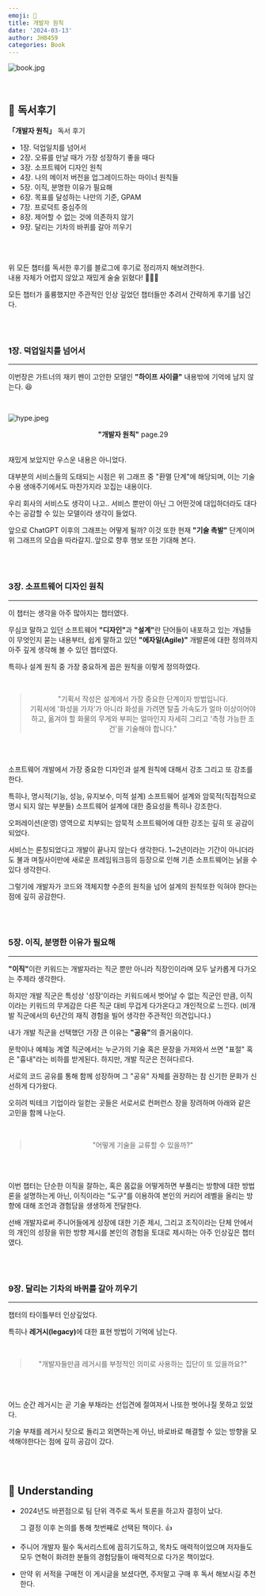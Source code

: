 ```yaml
---
emoji: 📖
title: 개발자 원칙
date: '2024-03-13'
author: JH8459
categories: Book
---
```


![book.jpg](book.jpg)

<br>

## 📓 독서후기

**「개발자 원칙」** 독서 후기

- 1장. 덕업일치를 넘어서
- 2장. 오류를 만날 때가 가장 성장하기 좋을 때다
- 3장. 소프트웨어 디자인 원칙
- 4장. 나의 메이저 버전을 업그레이드하는 마이너 원칙들
- 5장. 이직, 분명한 이유가 필요해
- 6장. 목표를 달성하는 나만의 기준, GPAM
- 7장. 프로덕트 중심주의
- 8장. 제어할 수 없는 것에 의존하지 않기
- 9장. 달리는 기차의 바퀴를 갈아 끼우기


<br>
<br>

위 모든 챕터를 독서한 후기를 블로그에 후기로 정리까지 해보려한다.<br>
내용 자체가 어렵지 않았고 재밌게 술술 읽혔다! 👏👏👏

모든 챕터가 훌륭했지만 주관적인 인상 깊었던 챕터들만 추려서 간략하게 후기를 남긴다.

<br>
<br>

### 1장. 덕업일치를 넘어서

---

이번장은 가트너의 재키 펜이 고안한 모델인 **"하이프 사이클"** 내용밖에 기억에 남지 않는다. 😆

<br>

![hype.jpeg](hype.jpeg)
<center><strong>"개발자 원칙"</strong> page.29</center>

<br>

재밌게 보았지만 우스운 내용은 아니었다.

대부분의 서비스들의 도태되는 시점은 위 그래프 중 "환멸 단계"에 해당되며, 이는 기술 수용 생애주기에서도 마찬가지라 꼬집는 내용이다.

우리 회사의 서비스도 생각이 나고.. 서비스 뿐만이 아닌 그 어떤것에 대입하더라도 대다수는 공감할 수 있는 모델이라 생각이 들었다.

앞으로 ChatGPT 이후의 그래프는 어떻게 될까? 이것 또한 현재 **"기술 촉발"** 단계이며 위 그래프의 모습을 따라갈지..앞으로 향후 행보 또한 기대해 본다.

<br>
<br>

### 3장. 소프트웨어 디자인 원칙

---

이 챕터는 생각을 아주 많아지는 챕터였다.

무심코 말하고 있던 소프트웨어 <strong>"디자인"</strong>과 <strong>"설계"</strong>란 단어들이 내포하고 있는 개념들이 무엇인지 묻는 내용부터, 쉽게 말하고 있던 <strong>"에자일(Agile)"</strong> 개발론에 대한 정의까지 아주 깊게 생각해 볼 수 있던 챕터였다.

특히나 설계 원칙 중 가장 중요하게 꼽은 원칙을 이렇게 정의하였다.

<br>

> <center>"기획서 작성은 설계에서 가장 중요한 단계이자 방법입니다.<br>기획서에 '화성을 가자'가 아니라 화성을 가려면 탈출 가속도가 얼마 이상이어야 하고, 옮겨야 할 화물의 무게와 부피는 얼마인지 자세히 그리고 '측정 가능한 조건'을 기술해야 합니다."</center>

<br>
<br>

소프트웨어 개발에서 가장 중요한 디자인과 설계 원칙에 대해서 강조 그리고 또 강조를 한다.

특히나, 명시적(기능, 성능, 유지보수, 미적 설계) 소프트웨어 설계와 암묵적(직접적으로 명시 되지 않는 부분들) 소프트웨어 설계에 대한 중요성을 특히나 강조한다.

오퍼레이션(운영) 영역으로 치부되는 암묵적 소프트웨어에 대한 강조는 깊히 또 공감이 되었다.

서비스는 론칭되었다고 개발이 끝나지 않는다 생각한다. 1~2년이라는 기간이 아니더라도 불과 며칠사이만에 새로운 프레임워크등의 등장으로 인해 기존 소프트웨어는 낡을 수 있다 생각한다.

그렇기에 개발자가 코드와 객체지향 수준의 원칙을 넘어 설계의 원칙또한 익혀야 한다는 점에 깊히 공감한다.

<br>
<br>

### 5장. 이직, 분명한 이유가 필요해

---

<strong>"이직"</strong>이란 키워드는 개발자라는 직군 뿐만 아니라 직장인이라며 모두 날카롭게 다가오는 주제라 생각한다.

하지만 개발 직군은 특성상 '성장'이라는 키워드에서 벗어날 수 없는 직군인 만큼, 이직이라는 키워드의 무게감은 다른 직군 대비 무겁게 다가온다고 개인적으로 느낀다. (비개발 직군에서의 6년간의 재직 경험을 빌어 생각한 주관적인 의견입니다.)

내가 개발 직군을 선택했던 가장 큰 이유는 <strong>"공유"</strong>의 즐거움이다.

문학이나 예체능 계열 직군에서는 누군가의 기술 혹은 문장을 가져와서 쓰면 "표절" 혹은 "흉내"라는 비하를 받게된다. 하지만, 개발 직군은 전혀다르다.

서로의 코드 공유를 통해 함께 성장하며 그 "공유" 자체를 권장하는 참 신기한 문화가 신선하게 다가왔다.

오히려 빅테크 기업이라 일컫는 곳들은 서로서로 컨퍼런스 장을 장려하며 아래와 같은 고민을 함께 나눈다.

<br>

> <center>"어떻게 기술을 교류할 수 있을까?"</center>

<br>
<br>

이번 챕터는 단순한 이직을 잘하는, 혹은 몸값을 어떻게하면 부풀리는 방향에 대한 방법론을 설명하는게 아닌, 이직이라는 "도구"를 이용하여 본인의 커리어 레벨을 올리는 방향에 대해 조언과 경험담을 생생하게 전달한다.

선배 개발자로써 주니어들에게 성장에 대한 기준 제시, 그리고 조직이라는 단체 안에서의 개인의 성장을 위한 방향 제시를 본인의 경험을 토대로 제시하는 아주 인상깊은 챕터였다.

<br>
<br>

### 9장. 달리는 기차의 바퀴를 갈아 끼우기

---

챕터의 타이틀부터 인상깊었다.

특히나 <strong>레거시(legacy)</strong>에 대한 표현 방법이 기억에 남는다.

<br>

> <center>"개발자들만큼 레거시를 부정적인 의미로 사용하는 집단이 또 있을까요?"</center>

<br>
<br>

어느 순간 레거시는 곧 기술 부채라는 선입견에 절여져서 나또한 벗어나질 못하고 있었다.

기술 부채를 레거시 탓으로 돌리고 외면하는게 아닌, 바로바로 해결할 수 있는 방향을 모색해야한다는 점에 깊히 공감이 갔다.

<br>
<br>

## 🤔 Understanding

- 2024년도 바뀐점으로 팀 단위 격주로 독서 토론을 하고자 결정이 났다.

  그 결정 이후 논의를 통해 첫번째로 선택된 책이다. 👍

- 주니어 개발자 필수 독서리스트에 꼽히기도하고, 목차도 매력적이었으며 저자들도 모두 연혁이 화려한 분들의 경험담들이 매력적으로 다가온 책이었다.

- 만약 위 서적을 구매전 이 게시글을 보셨다면, 주저말고 구매 후 독서 해보시길 추천한다.

<br>
<br>

```toc

```
